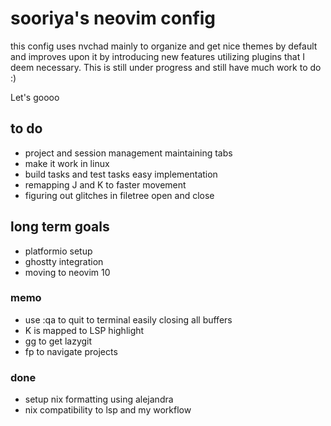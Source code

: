 # sooriya's neovim config

this config uses nvchad mainly to organize and get nice themes by default and improves upon it by introducing new features utilizing plugins that I deem necessary.
This is still under progress and still have much work to do :)

Let's goooo

## to do
- project and session management maintaining tabs
- make it work in linux
- build tasks and test tasks easy implementation
- remapping J and K to faster movement
- figuring out glitches in filetree open and close

## long term goals
- platformio setup
- ghostty integration
- moving to neovim 10

### memo
- use :qa to quit to terminal easily closing all buffers
- K is mapped to LSP highlight
- <leader>gg to get lazygit
- <leader>fp to navigate projects

### done
- setup nix formatting using alejandra
- nix compatibility to lsp and my workflow

